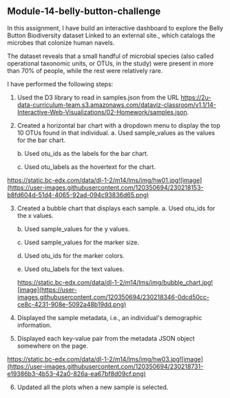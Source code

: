 ## Module-14-belly-button-challenge

In this assignment, I have build an interactive dashboard to explore the Belly Button Biodiversity dataset Linked to an external site., which catalogs the microbes that colonize human navels.

The dataset reveals that a small handful of microbial species (also called operational taxonomic units, or OTUs, in the study) were present in more than 70% of people, while the rest were relatively rare.

I have performed the following steps:

1. Used the D3 library to read in samples.json from the URL https://2u-data-curriculum-team.s3.amazonaws.com/dataviz-classroom/v1.1/14-Interactive-Web-Visualizations/02-Homework/samples.json.

2. Created a horizontal bar chart with a dropdown menu to display the top 10 OTUs found in that individual.
    a. Used sample_values as the values for the bar chart.
    
    b. Used otu_ids as the labels for the bar chart.
    
    c. Used otu_labels as the hovertext for the chart.

https://static.bc-edx.com/data/dl-1-2/m14/lms/img/hw01.jpg![image](https://user-images.githubusercontent.com/120350694/230218153-b8fd604d-51d4-4065-92ad-094c93836d65.png)

3. Created a bubble chart that displays each sample.
    a. Used otu_ids for the x values.
    
    b. Used sample_values for the y values.
    
    c. Used sample_values for the marker size.
    
    d. Used otu_ids for the marker colors.
    
    e. Used otu_labels for the text values.
    
    https://static.bc-edx.com/data/dl-1-2/m14/lms/img/bubble_chart.jpg![image](https://user-images.githubusercontent.com/120350694/230218346-0dcd50cc-ce8c-4231-908e-5092a48b19dd.png)

4. Displayed the sample metadata, i.e., an individual's demographic information.

5. Displayed each key-value pair from the metadata JSON object somewhere on the page.

https://static.bc-edx.com/data/dl-1-2/m14/lms/img/hw03.jpg![image](https://user-images.githubusercontent.com/120350694/230218731-e19386b3-4b53-42a0-826a-ea67bf8d09cf.png)

6. Updated all the plots when a new sample is selected. 
